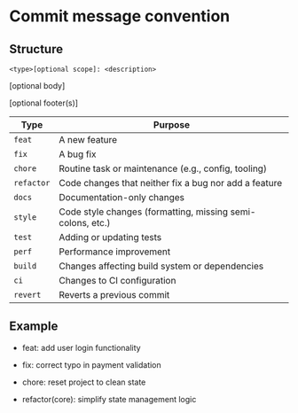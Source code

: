 # Commit message convention

## Structure

`<type>[optional scope]: <description>`

[optional body]

[optional footer(s)]

| Type       | Purpose                                                    |
| ---------- | ---------------------------------------------------------- |
| `feat`     | A new feature                                              |
| `fix`      | A bug fix                                                  |
| `chore`    | Routine task or maintenance (e.g., config, tooling)        |
| `refactor` | Code changes that neither fix a bug nor add a feature      |
| `docs`     | Documentation-only changes                                 |
| `style`    | Code style changes (formatting, missing semi-colons, etc.) |
| `test`     | Adding or updating tests                                   |
| `perf`     | Performance improvement                                    |
| `build`    | Changes affecting build system or dependencies             |
| `ci`       | Changes to CI configuration                                |
| `revert`   | Reverts a previous commit                                  |

## Example

- feat: add user login functionality

- fix: correct typo in payment validation

- chore: reset project to clean state

- refactor(core): simplify state management logic
